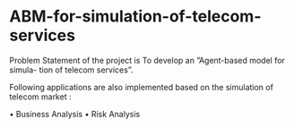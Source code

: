 # ABM-for-simulation-of-telecom-services

Problem Statement of the project is To develop an ”Agent-based model for simula-
tion of telecom services”.

Following applications are also implemented based on the simulation of telecom
market :

• Business Analysis
• Risk Analysis
